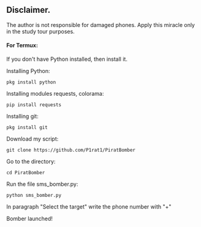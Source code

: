 Disclaimer.
----------
The author is not responsible for damaged phones. Apply this miracle only in the study tour purposes.


#### For Termux:

If you don't have Python installed, then install it.

Installing Python:

`pkg install python`

Installing modules requests, colorama:

`pip install requests`

Installing git:

`pkg install git`

Download my script:

`git clone https://github.com/P1rat1/PiratBomber`

Go to the directory:

`cd PiratBomber`

Run the file sms_bomber.py:

`python sms_bomber.py`

In paragraph "Select the target" write the phone number with "+"

Bomber launched!
